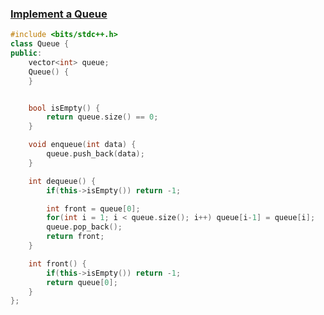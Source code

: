 ### [Implement a Queue](https://www.codingninjas.com/studio/problems/implement-a-queue_8230848?challengeSlug=striver-sde-challenge)

```cpp
#include <bits/stdc++.h> 
class Queue {
public:
    vector<int> queue;
    Queue() {
    }


    bool isEmpty() {
        return queue.size() == 0;
    }

    void enqueue(int data) {
        queue.push_back(data);
    }

    int dequeue() {
        if(this->isEmpty()) return -1;

        int front = queue[0];
        for(int i = 1; i < queue.size(); i++) queue[i-1] = queue[i];
        queue.pop_back();
        return front;
    }

    int front() {
        if(this->isEmpty()) return -1;
        return queue[0];
    }
};
```